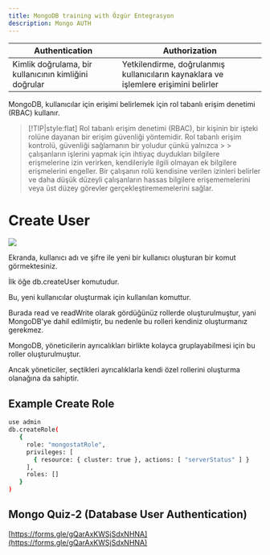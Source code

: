 ```yaml
---
title: MongoDB training with Özgür Entegrasyon
description: Mongo AUTH
---
```

|  Authentication | Authorization |
| --------------- | ------------- |
| Kimlik doğrulama, bir kullanıcının kimliğini doğrular | Yetkilendirme, doğrulanmış kullanıcıların kaynaklara ve işlemlere erişimini belirler |

MongoDB, kullanıcılar için erişimi belirlemek için rol tabanlı erişim denetimi (RBAC) kullanır.

> [!TIP|style:flat]
> Rol tabanlı erişim denetimi (RBAC), bir kişinin bir işteki rolüne dayanan bir erişim güvenliği yöntemidir. Rol tabanlı erişim kontrolü, güvenliği sağlamanın bir yoludur çünkü yalnızca > > çalışanların işlerini yapmak için ihtiyaç duydukları bilgilere erişmelerine izin verirken, kendileriyle ilgili olmayan ek bilgilere erişmelerini engeller. Bir çalışanın rolü kendisine verilen izinleri belirler ve daha düşük düzeyli çalışanların hassas bilgilere erişememelerini veya üst düzey görevler gerçekleştirememelerini sağlar.


# Create User

![](gitbook/images/assets/auth.png)

Ekranda, kullanıcı adı ve şifre ile yeni bir kullanıcı oluşturan bir komut görmektesiniz.

İlk öğe db.createUser komutudur.

Bu, yeni kullanıcılar oluşturmak için kullanılan komuttur.

Burada read ve readWrite olarak gördüğünüz  rollerde oluşturulmuştur, yani MongoDB'ye dahil edilmiştir, bu nedenle bu rolleri kendiniz oluşturmanız gerekmez.

MongoDB, yöneticilerin ayrıcalıkları birlikte kolayca gruplayabilmesi için bu roller oluşturulmuştur.

Ancak yöneticiler, seçtikleri ayrıcalıklarla kendi özel rollerini oluşturma olanağına da sahiptir.


## Example Create Role

```sh
use admin
db.createRole(
   {
     role: "mongostatRole", 
     privileges: [
       { resource: { cluster: true }, actions: [ "serverStatus" ] }
     ],
     roles: []
   }
)

```

## Mongo Quiz-2 (Database User Authentication)
[https://forms.gle/gQarAxKWSjSdxNHNA](https://forms.gle/gQarAxKWSjSdxNHNA)